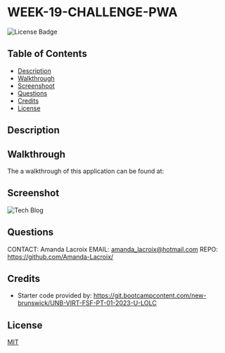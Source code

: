 # WEEK-19-CHALLENGE-PWA

  ![License Badge](https://img.shields.io/badge/License-MIT-yellow.svg)

  ## Table of Contents

  - [Description](#description)
  - [Walkthrough](#walkthrough)
  - [Screenshoot](#screenshot)
  - [Questions](#questions)
  - [Credits](#credits)
  - [License](#license)

    
  ## Description
  


  ## Walkthrough 
  
  The a walkthrough of this application can be found at: 

  ## Screenshot
 
  ![Tech Blog](Assets/Images/)

  ## Questions
  CONTACT: Amanda Lacroix
  EMAIL: amanda_lacroix@hotmail.com
  REPO: https://github.com/Amanda-Lacroix/

  ## Credits
 - Starter code provided by: https://git.bootcampcontent.com/new-brunswick/UNB-VIRT-FSF-PT-01-2023-U-LOLC
 

  ## License
  [MIT]( https://opensource.org/licenses/MIT)
